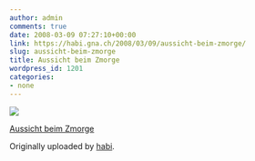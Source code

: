```yaml
---
author: admin
comments: true
date: 2008-03-09 07:27:10+00:00
link: https://habi.gna.ch/2008/03/09/aussicht-beim-zmorge/
slug: aussicht-beim-zmorge
title: Aussicht beim Zmorge
wordpress_id: 1201
categories:
- none
---
```



 [![](http://farm4.static.flickr.com/3086/2320683242_9b442d26d8_m.jpg)](http://www.flickr.com/photos/habi/2320683242/)
   

 
  [Aussicht beim Zmorge](http://www.flickr.com/photos/habi/2320683242/)
    

  Originally uploaded by [habi](http://www.flickr.com/people/habi/).
 




  

